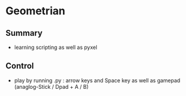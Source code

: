 # Geometrian

## Summary
- learning scripting as well as pyxel

## Control
- play by running .py : arrow keys and Space key as well as gamepad (anaglog-Stick / Dpad +  A / B) 


